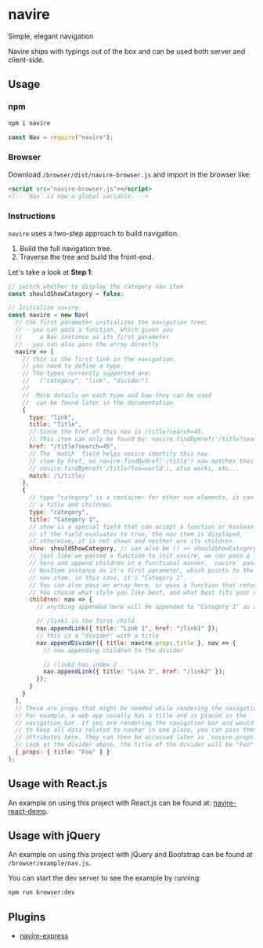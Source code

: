 # navire

Simple, elegant navigation

Navire ships with typings out of the box and can be used both server and client-side.

## Usage

### npm

```bash
npm i navire
```

```javascript
const Nav = require("navire");
```

### Browser

Download `/browser/dist/navire-browser.js` and import in the browser like:

```html
<script src="navire-browser.js"></script>
<!-- `Nav` is now a global variable. -->
```

### Instructions

`navire` uses a two-step approach to build navigation.

1. Build the full navigation tree.
2. Traverse the tree and build the front-end.

Let's take a look at **Step 1**:

```javascript
// switch whether to display the category nav item
const shouldShowCategory = false;

// Initialize navire
const navire = new Nav(
  // the first parameter initializes the navigation tree:
  // - you can pass a function, which gives you
  //     a Nav instance as its first parameter
  // - you can also pass the array directly
  navire => [
    // this is the first link in the navigation,
    // you need to define a type.
    // The types currently supported are:
    //   ["category", "link", "divider"]
    //
    //  More details on each type and how they can be used
    //  can be found later in the documentation.
    {
      type: "link",
      title: "Title",
      // Since the href of this nav is /title?search=45.
      // This item can only be found by: navire.findByHref('/title?search=45')
      href: "/title?search=45",
      // The `match` field helps navire identify this nav
      // item by href, so navire.findByHref('/title') now matches this element
      // navire.findByHref('/title?foo=world'), also works, etc...
      match: /\/title/
    },
    {
      // type "category" is a container for other nav elements, it can have
      // a title and children.
      type: "category",
      title: "Category 1",
      // show is a special field that can accept a function or boolean.
      // if the field evaluates to true, the nav item is displayed,
      // otherwise, it is not shown and neither are its children.
      show: shouldShowCategory, // can also be () => shouldShowCategory
      // just like we passed a function to init navire, we can pass a function
      // here and append children in a functional manner. `navire` passes a
      // NavItem instance as it's first parameter, which points to the current
      // nav item. in this case, it's "Category 1".
      // You can also pass an array here, or pass a function that returns an array
      // You choose what style you like best, and what best fits your needs.
      children: nav => {
        // anything appended here will be appended to "Category 1" as a child.

        // /link1 is the first child
        nav.appendLink({ title: "Link 1", href: "/link1" });
        // this is a "divider" with a title
        nav.appendDivider({ title: navire.props.title }, nav => {
          // now appending children to the divider

          // /link2 has index 2
          nav.appendLink({ title: "Link 2", href: "/link2" });
        });
      }
    }
  ],
  // These are props that might be needed while rendering the navigation
  // For example, a web app usually has a title and is placed in the
  // navigation bar. If you are rendering the navigation bar and would like
  // to keep all data related to navbar in one place, you can pass these
  // attributes here. They can then be accessed later as `navire.props.field`.
  // Look at the divider above, the title of the divider will be "Foo".
  { props: { title: "Foo" } }
);
```

## Usage with React.js

An example on using this project with React.js can be found at: [navire-react-demo](https://github.com/claude-abounegm/navire-react-demo).

## Usage with jQuery

An example on using this project with jQuery and Bootstrap can be found at `/browser/example/nav.js`.

You can start the dev server to see the example by running:

```bash
npm run browser:dev
```

## Plugins

- [navire-express](https://github.com/claude-abounegm/navire-express)
